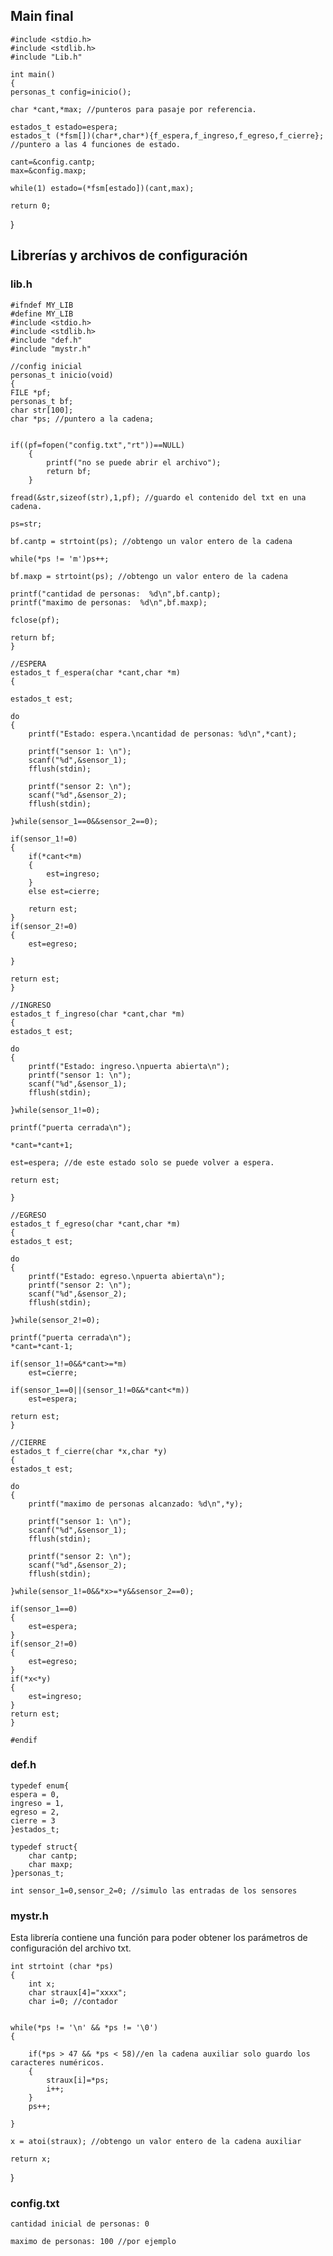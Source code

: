 ﻿
## Main final

    #include <stdio.h>
	#include <stdlib.h>
	#include "Lib.h"

	int main()
	{
    personas_t config=inicio();

    char *cant,*max; //punteros para pasaje por referencia.

    estados_t estado=espera;
    estados_t (*fsm[])(char*,char*){f_espera,f_ingreso,f_egreso,f_cierre}; //puntero a las 4 funciones de estado.

    cant=&config.cantp;
    max=&config.maxp;

    while(1) estado=(*fsm[estado])(cant,max);

    return 0;
}

## Librerías y archivos de configuración
### lib.h

    #ifndef MY_LIB
	#define MY_LIB
	#include <stdio.h>
	#include <stdlib.h>
	#include "def.h"
	#include "mystr.h"
	
	//config inicial
	personas_t inicio(void)
	{
    FILE *pf;
    personas_t bf;
    char str[100];
    char *ps; //puntero a la cadena;


    if((pf=fopen("config.txt","rt"))==NULL)
        {
            printf("no se puede abrir el archivo");
            return bf;
        }

    fread(&str,sizeof(str),1,pf); //guardo el contenido del txt en una cadena.

    ps=str;

    bf.cantp = strtoint(ps); //obtengo un valor entero de la cadena

    while(*ps != 'm')ps++;

    bf.maxp = strtoint(ps); //obtengo un valor entero de la cadena

    printf("cantidad de personas:  %d\n",bf.cantp);
    printf("maximo de personas:  %d\n",bf.maxp);

    fclose(pf);

    return bf;
	}
	
	//ESPERA
	estados_t f_espera(char *cant,char *m)
	{
    
	estados_t est;

    do
    {
        printf("Estado: espera.\ncantidad de personas: %d\n",*cant);

        printf("sensor 1: \n");
        scanf("%d",&sensor_1);
        fflush(stdin);

        printf("sensor 2: \n");
        scanf("%d",&sensor_2);
        fflush(stdin);

    }while(sensor_1==0&&sensor_2==0);

    if(sensor_1!=0)
    {
        if(*cant<*m)
        {
            est=ingreso;
        }
        else est=cierre;

        return est;
    }
    if(sensor_2!=0)
    {
        est=egreso;

    }

    return est;
	}
	
	//INGRESO
	estados_t f_ingreso(char *cant,char *m)
	{
    estados_t est;

    do
    {
        printf("Estado: ingreso.\npuerta abierta\n");
        printf("sensor 1: \n");
        scanf("%d",&sensor_1);
        fflush(stdin);

    }while(sensor_1!=0);

    printf("puerta cerrada\n");

    *cant=*cant+1;

    est=espera; //de este estado solo se puede volver a espera.

    return est;

	}

	//EGRESO
	estados_t f_egreso(char *cant,char *m)
	{
    estados_t est;

    do
    {
        printf("Estado: egreso.\npuerta abierta\n");
        printf("sensor 2: \n");
        scanf("%d",&sensor_2);
        fflush(stdin);

    }while(sensor_2!=0);

    printf("puerta cerrada\n");
    *cant=*cant-1;

    if(sensor_1!=0&&*cant>=*m)
        est=cierre;

    if(sensor_1==0||(sensor_1!=0&&*cant<*m))
        est=espera;

    return est;
	}
	
	//CIERRE
	estados_t f_cierre(char *x,char *y)
	{
    estados_t est;

    do
    {
        printf("maximo de personas alcanzado: %d\n",*y);

        printf("sensor 1: \n");
        scanf("%d",&sensor_1);
        fflush(stdin);

        printf("sensor 2: \n");
        scanf("%d",&sensor_2);
        fflush(stdin);

    }while(sensor_1!=0&&*x>=*y&&sensor_2==0);

    if(sensor_1==0)
    {
        est=espera;
    }
    if(sensor_2!=0)
    {
        est=egreso;
    }
    if(*x<*y)
    {
        est=ingreso;
    }
    return est;
	}

	#endif
### def.h

    typedef enum{
    espera = 0,
    ingreso = 1,
    egreso = 2,
    cierre = 3
	}estados_t;

	typedef struct{
	    char cantp;
	    char maxp;
	}personas_t;

	int sensor_1=0,sensor_2=0; //simulo las entradas de los sensores
### mystr.h
Esta librería contiene una función para poder obtener los parámetros de configuración del archivo txt.

    int strtoint (char *ps)
	{
	    int x;
	    char straux[4]="xxxx";
	    char i=0; //contador


    while(*ps != '\n' && *ps != '\0')
    {

        if(*ps > 47 && *ps < 58)//en la cadena auxiliar solo guardo los caracteres numéricos.
        {
            straux[i]=*ps;
            i++;
        }
        ps++;

    }

    x = atoi(straux); //obtengo un valor entero de la cadena auxiliar

    return x;
}

### config.txt

    cantidad inicial de personas: 0

	maximo de personas: 100 //por ejemplo

